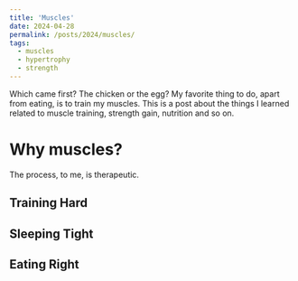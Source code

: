 ```yaml
---
title: 'Muscles'
date: 2024-04-28
permalink: /posts/2024/muscles/
tags:
  - muscles
  - hypertrophy
  - strength
---
```


Which came first? The chicken or the egg? My favorite thing to do, apart from eating, is to train my muscles. This is a post about the things I learned related to muscle training, strength gain, nutrition and so on. 

Why muscles?
======
The process, to me, is therapeutic.

Training Hard
----

Sleeping Tight
----

Eating Right
----